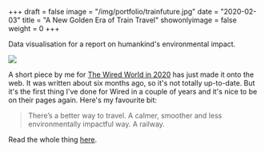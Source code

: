 +++
draft = false
image = "/img/portfolio/trainfuture.jpg"
date = "2020-02-03"
title = "A New Golden Era of Train Travel"
showonlyimage = false
weight = 0
+++

Data visualisation for a report on humankind's environmental impact.

<!--more-->

![](/img/portfolio/trainfuture.jpg)

A short piece by me for [The Wired World in 2020](https://www.wired.co.uk/topic/the-wired-world-in-2020) has just made it onto the web. It was written about six months ago, so it's not totally up-to-date. But it's the first thing I've done for Wired in a couple of years and it's nice to be on their pages again. Here's my favourite bit:

> There’s a better way to travel. A calmer, smoother and less environmentally impactful way. A railway.

Read the whole thing [here](https://www.wired.co.uk/article/europe-train-travel).
